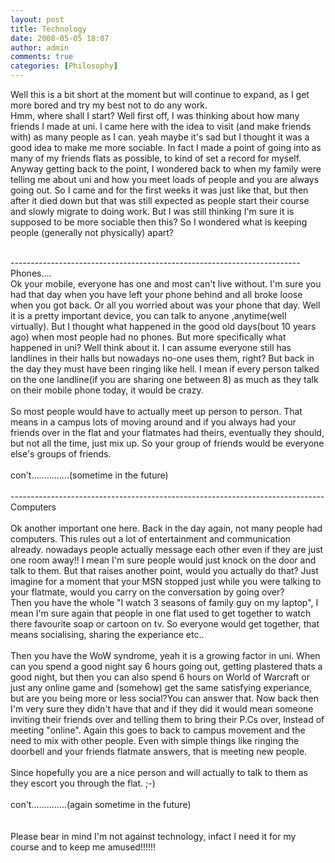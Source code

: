 ```yaml
---
layout: post
title: Technology
date: 2008-05-05 18:07
author: admin
comments: true
categories: [Philosophy]
---
```

Well this is a bit short at the moment but will continue to expand, as I get more bored and try my best not to do any work.<br />Hmm, where shall I start? Well first off, I was thinking about how many friends I made at uni. I came here with the idea to visit (and make friends with) as many people as I can. yeah maybe it's sad but I thought it was a good idea to make me more sociable. In fact I made a point of going into as many of my friends flats as possible, to kind of set a record for myself. Anyway getting back to the point, I wondered back to when my family were telling me about uni and how you meet loads of people and you are always going out. So I came and for the first weeks it was just like that, but then after it died down but that was still expected as people start their course and slowly migrate to doing work. But I was still thinking I'm sure it is supposed to be more sociable then this? So I wondered what is keeping people (generally not physically) apart?<br /><br /><span></span><div><wbr><span class="word_break"></span><span>--------------------------</span><wbr><span class="word_break"></span><span>--------------------------</span><wbr><span class="word_break"></span>--------------------<br />Phones....<br />Ok your mobile, everyone has one and most can't live without. I'm sure you had that day when you have left your phone behind and all broke loose when you got back. Or all you worried about was your phone that day. Well it is a pretty important device, you can talk to anyone ,anytime(well virtually). But I thought what happened in the good old days(bout 10 years ago) when most people had no phones. But more specifically what happened in uni? Well think about it. I can assume everyone still has landlines in their halls but nowadays no-one uses them, right? But back in the day they must have been ringing like hell. I mean if every person talked on the one landline(if you are sharing one between 8) as much as they talk on their mobile phone today, it would be crazy.<br /><br />So most people would have to actually meet up person to person. That means in a campus lots of moving around and if you always had your friends over in the flat and your flatmates had theirs, eventually they should, but not all the time, just mix up. So your group of friends would be everyone else's groups of friends.<br /><br /><span> con't...............(somet</span><wbr><span class="word_break"></span>ime in the future)<br /><br /><span> --------------------------</span><wbr><span>--------------------------</span><wbr><span>--------------------------</span><wbr><br />Computers<br /><br />Ok another important one here. Back in the day again, not many people had computers. This rules out a lot of entertainment and communication already. nowadays people actually message each other even if they are just one room away!! I mean I'm sure people would just knock on the door and talk to them. But that raises another point, would you actually do that? Just imagine for a moment that your MSN stopped just while you were talking to your flatmate, would you carry on the conversation by going over?<br />Then you have the whole "I watch 3 seasons of family guy on my laptop", I mean I'm sure again that people in one flat used to get together to watch there favourite soap or cartoon on tv. So everyone would get together, that means socialising, sharing the experiance etc..<br /><br />Then you have the WoW syndrome, yeah it is a growing factor in uni. When can you spend a good night say 6 hours going out, getting plastered thats a good night, but then you can also spend 6 hours on World of Warcraft or just any online game and (somehow) get the same satisfying experiance, but are you being more or less social?You can answer that. Now back then I'm very sure they didn't have that and if they did it would mean someone inviting their friends over and telling them to bring their P.Cs over, Instead of meeting "online". Again this goes to back to campus movement and the need to mix with other people. Even with simple things like ringing the doorbell and your friends flatmate answers, that is meeting new people.<br /><br />Since hopefully you are a nice person and will actually to talk to them as they escort you through the flat. ;-)<br /><br />con't..............(again sometime in the future)<br /><br /><br />Please bear in mind I'm not against technology, infact I need it for my course and to keep me amused!!!!!!</div>
